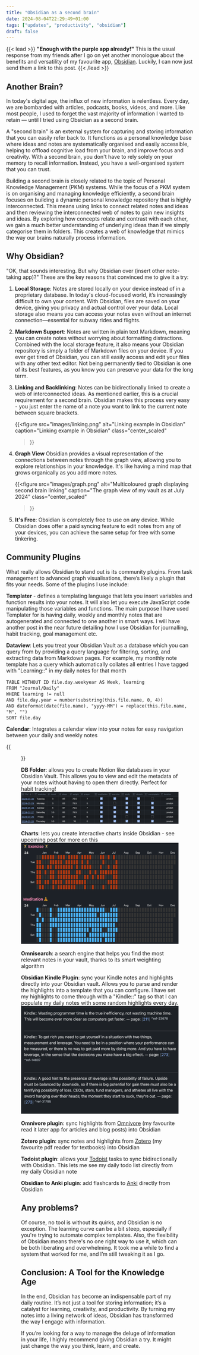 ```yaml
---
title: "Obsidian as a second brain"
date: 2024-08-04T22:29:49+01:00
tags: ["updates", "productivity", "obsidian"]
draft: false
---
```


{{< lead >}}
**"Enough with the purple app already!"** This is the usual response from my friends after I go on yet another monologue about the benefits and versatility of my favourite app, [Obsidian](https://obsidian.md). Luckily, I can now just send them a link to this post.
{{< /lead >}}

## Another Brain?

In today's digital age, the influx of new information is relentless. Every day, we are bombarded with articles, podcasts, books, videos, and more. Like most people, I used to forget the vast majority of information I wanted to retain — until I tried using Obsidian as a second brain.

A "second brain" is an external system for capturing and storing information that you can easily refer back to. It functions as a personal knowledge base where ideas and notes are systematically organised and easily accessible, helping to offload cognitive load from your brain, and improve focus and creativity. With a second brain, you don't have to rely solely on your memory to recall information. Instead, you have a well-organised system that you can trust.

Building a second brain is closely related to the topic of Personal Knowledge Management (PKM) systems. While the focus of a PKM system is on organising and managing knowledge efficiently, a second brain focuses on building a dynamic personal knowledge repository that is highly interconnected. This means using links to connect related notes and ideas and then reviewing the interconnected web of notes to gain new insights and ideas. By exploring how concepts relate and contrast with each other, we gain a much better understanding of underlying ideas than if we simply categorise them in folders. This creates a web of knowledge that mimics the way our brains naturally process information.

## Why Obsidian?

"OK, that sounds interesting. But why Obsidian over (insert other note-taking app)?" These are the key reasons that convinced me to give it a try:

1. **Local Storage**: Notes are stored locally on your device instead of in a proprietary database. In today's cloud-focused world, it’s increasingly difficult to own your content. With Obsidian, files are saved on your device, giving you privacy and actual control over your data. Local storage also means you can access your notes even without an internet connection—essential for subway rides and flights.

2. **Markdown Support**: Notes are written in plain text Markdown, meaning you can create notes without worrying about formatting distractions. Combined with the local storage feature, it also means your Obsidian repository is simply a folder of Markdown files on your device. If you ever get tired of Obsidian, you can still easily access and edit your files with any other text editor. Not being permanently tied to Obsidian is one of its best features, as you know you can preserve your data for the long term.

3. **Linking and Backlinking**: Notes can be bidirectionally linked to create a web of interconnected ideas. As mentioned earlier, this is a crucial requirement for a second brain. Obsidian makes this process very easy - you just enter the name of a note you want to link to the current note between square brackets.  
   
   {{<figure
    src="images/linking.png"
    alt="Linking example in Obsidian"
    caption="Linking example in Obsidian"
    class="center_scaled"
    >}}

4. **Graph View** Obsidian provides a visual representation of the connections between notes through the graph view, allowing you to explore relationships in your knowledge. It's like having a mind map that grows organically as you add more notes.

   {{<figure
    src="images/graph.png"
    alt="Multicoloured graph displaying second brain linking"
    caption="The graph view of my vault as at July 2024"
    class="center_scaled"
    >}}

5. **It's Free**: Obsidian is completely free to use on any device. While Obsidian does offer a paid syncing feature to edit notes from any of your devices, you can achieve the same setup for free with some tinkering.

## Community Plugins

What really allows Obsidian to stand out is its community plugins. From task management to advanced graph visualisations, there’s likely a plugin that fits your needs. Some of the plugins I use include:

**Templater** - defines a templating language that lets you insert variables and function results into your notes. It will also let you execute JavaScript code manipulating those variables and functions. The main purpose I have used Templater for is having daily, weekly and monthly notes that are autogenerated and connected to one another in smart ways. I will have another post in the near future detailing how I use Obsidian for journalling, habit tracking, goal management etc.

**Dataview**: Lets you treat your Obsidian Vault as a database which you can query from by providing a query language for filtering, sorting, and extracting data from Markdown pages. For example, my monthly note template has a query which automatically collates all entries I have tagged with "Learning::" in my daily notes for that month

```dataview
TABLE WITHOUT ID file.day.weekyear AS Week, learning
FROM "Journal/Daily"
WHERE learning != null
AND file.day.year = number(substring(this.file.name, 0, 4))
AND dateformat(date(file.name), "yyyy-MM") = replace(this.file.name, "M", "")
SORT file.day
```

**Calendar**: Integrates a calendar view into your notes for easy navigation between your daily and weekly notes

{{<figure
    src="images/calendar.png"
    alt="Calendar plugin example in Obsidian"
    caption="Calendar plugin"
    class="center_scaled_smaller"
    >}}



**DB Folder**: allows you to create Notion like databases in your Obsidian Vault. This allows you to view and edit the metadata of your notes without having to open them directly. Perfect for habit tracking!
![DB Folder plugin example in Obsidian](images/dbfolder.png "DB Folder example showing metadata for my daily notes")

**Charts**: lets you create interactive charts inside Obsidian - see upcoming post for more on this
![Multicoloured calendar Github style](images/charts.png "Charts example in my yearly note")

**Omnisearch**: a search engine that helps you find the most relevant notes in your vault, thanks to its smart weighting algorithm

**Obsidian Kindle Plugin**: sync your Kindle notes and highlights directly into your Obsidian vault. Allows you to parse and render the highlights into a template that you can configure. I have set my highlights to come through with a "Kindle::" tag so that I can populate my daily notes with some random highlights every day.
![List of extracts from a book](images/kindle.png (Kindle extracts from Paul Graham's essay: "How to make wealth"))

**Omnivore plugin**: sync highlights from [Omnivore](https://omnivore.app) (my favourite read it later app for articles and blog posts) into Obsidian

**Zotero plugin**: sync notes and highlights from [Zotero](https://www.zotero.org) (my favourite pdf reader for textbooks) into Obsidian

**Todoist plugin**: allows your [Todoist](https://todoist.com) tasks to sync bidirectionally with Obsidian. This lets me see my daily todo list directly from my daily Obsidian note

**Obsidian to Anki plugin**: add flashcards to [Anki](https://apps.ankiweb.net) directly from Obsidian

## Any problems?

Of course, no tool is without its quirks, and Obsidian is no exception. The learning curve can be a bit steep, especially if you're trying to automate complex templates. Also, the flexibility of Obsidian means there's no one right way to use it, which can be both liberating and overwhelming. It took me a while to find a system that worked for me, and I’m still tweaking it as I go.

## Conclusion: A Tool for the Knowledge Age

In the end, Obsidian has become an indispensable part of my daily routine. It’s not just a tool for storing information; it’s a catalyst for learning, creativity, and productivity. By turning my notes into a living network of ideas, Obsidian has transformed the way I engage with information.

If you’re looking for a way to manage the deluge of information in your life, I highly recommend giving Obsidian a try. It might just change the way you think, learn, and create.
